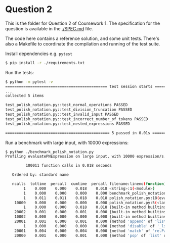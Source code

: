 # Question 2

This is the folder for Question 2 of Coursework 1. The specification for the question is available in the [./SPEC.md](./SPEC.md) file.

The code here contains a reference solution, and some unit tests. There's also a Makefile to coordinate the compilation and running of the test suite.

Install dependencies e.g. `pytest`

```sh
$ pip install -r ./requirements.txt
```

Run the tests:

```sh
$ python -m pytest -v
============================================= test session starts ==============================================
...
collected 5 items                                                                                              

test_polish_notation.py::test_normal_operations PASSED                                                   [ 20%]
test_polish_notation.py::test_division_truncation PASSED                                                 [ 40%]
test_polish_notation.py::test_invalid_input PASSED                                                       [ 60%]
test_polish_notation.py::test_incorrect_number_of_tokens PASSED                                          [ 80%]
test_polish_notation.py::test_nested_expressions PASSED                                                  [100%]

============================================== 5 passed in 0.01s ==============================================
```

Run a benchmark with large input, with 10000 expressions:

```sh
$ python ./benchmark_polish_notation.py
Profiling evaluatePNExpression on large input, with 10000 expression/s...

         100011 function calls in 0.018 seconds

   Ordered by: standard name

   ncalls  tottime  percall  cumtime  percall filename:lineno(function)
        1    0.000    0.000    0.018    0.018 <string>:1(<module>)
        1    0.000    0.000    0.000    0.000 benchmark_polish_notation.py:11(assertEqual)
        1    0.011    0.011    0.018    0.018 polish_notation.py:18(evaluatePNExpression)
    10000    0.000    0.000    0.000    0.000 polish_notation.py:5(<lambda>)
        1    0.000    0.000    0.018    0.018 {built-in method builtins.exec}
    20002    0.001    0.000    0.001    0.000 {built-in method builtins.isinstance}
    10002    0.000    0.000    0.000    0.000 {built-in method builtins.len}
    20001    0.001    0.000    0.001    0.000 {method 'append' of 'list' objects}
        1    0.000    0.000    0.000    0.000 {method 'disable' of '_lsprof.Profiler' objects}
    20001    0.004    0.000    0.004    0.000 {method 'match' of 're.Pattern' objects}
    20000    0.001    0.000    0.001    0.000 {method 'pop' of 'list' objects}
```